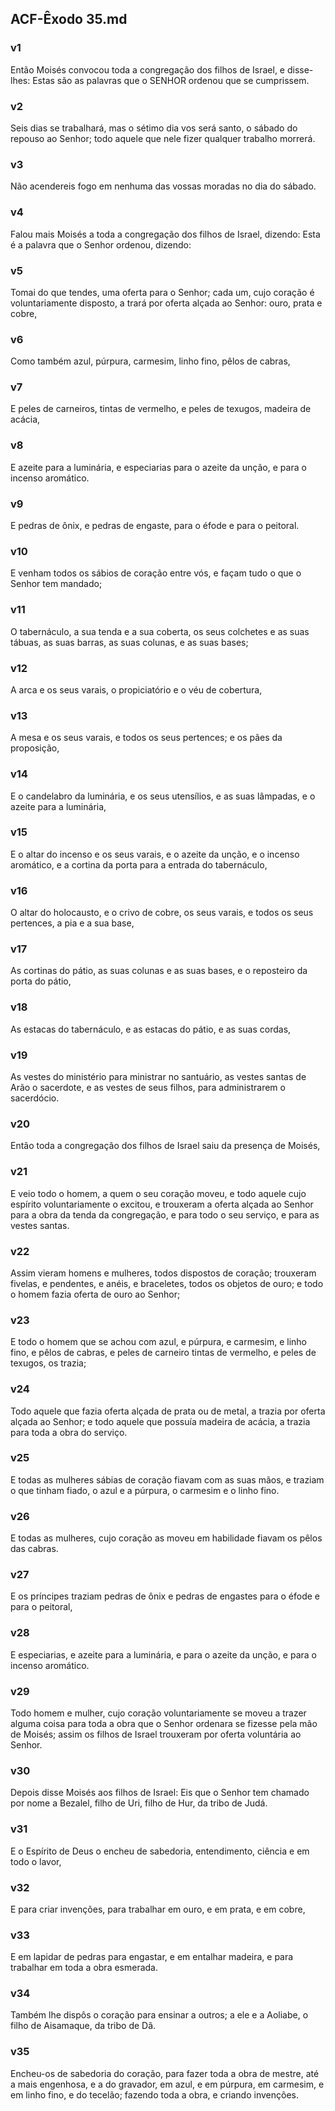 ## ACF-Êxodo 35.md
### v1
 Então Moisés convocou toda a congregação dos filhos de Israel, e disse-lhes: Estas são as palavras que o SENHOR ordenou que se cumprissem.
### v2
 Seis dias se trabalhará, mas o sétimo dia vos será santo, o sábado do repouso ao Senhor; todo aquele que nele fizer qualquer trabalho morrerá.
### v3
 Não acendereis fogo em nenhuma das vossas moradas no dia do sábado.
### v4
 Falou mais Moisés a toda a congregação dos filhos de Israel, dizendo: Esta é a palavra que o Senhor ordenou, dizendo:
### v5
 Tomai do que tendes, uma oferta para o Senhor; cada um, cujo coração é voluntariamente disposto, a trará por oferta alçada ao Senhor: ouro, prata e cobre,
### v6
 Como também azul, púrpura, carmesim, linho fino, pêlos de cabras,
### v7
 E peles de carneiros, tintas de vermelho, e peles de texugos, madeira de acácia,
### v8
 E azeite para a luminária, e especiarias para o azeite da unção, e para o incenso aromático.
### v9
 E pedras de ônix, e pedras de engaste, para o éfode e para o peitoral.
### v10
 E venham todos os sábios de coração entre vós, e façam tudo o que o Senhor tem mandado;
### v11
 O tabernáculo, a sua tenda e a sua coberta, os seus colchetes e as suas tábuas, as suas barras, as suas colunas, e as suas bases;
### v12
 A arca e os seus varais, o propiciatório e o véu de cobertura,
### v13
 A mesa e os seus varais, e todos os seus pertences; e os pães da proposição,
### v14
 E o candelabro da luminária, e os seus utensílios, e as suas lâmpadas, e o azeite para a luminária,
### v15
 E o altar do incenso e os seus varais, e o azeite da unção, e o incenso aromático, e a cortina da porta para a entrada do tabernáculo,
### v16
 O altar do holocausto, e o crivo de cobre, os seus varais, e todos os seus pertences, a pia e a sua base,
### v17
 As cortinas do pátio, as suas colunas e as suas bases, e o reposteiro da porta do pátio,
### v18
 As estacas do tabernáculo, e as estacas do pátio, e as suas cordas,
### v19
 As vestes do ministério para ministrar no santuário, as vestes santas de Arão o sacerdote, e as vestes de seus filhos, para administrarem o sacerdócio.
### v20
 Então toda a congregação dos filhos de Israel saiu da presença de Moisés,
### v21
 E veio todo o homem, a quem o seu coração moveu, e todo aquele cujo espírito voluntariamente o excitou, e trouxeram a oferta alçada ao Senhor para a obra da tenda da congregação, e para todo o seu serviço, e para as vestes santas.
### v22
 Assim vieram homens e mulheres, todos dispostos de coração; trouxeram fivelas, e pendentes, e anéis, e braceletes, todos os objetos de ouro; e todo o homem fazia oferta de ouro ao Senhor;
### v23
 E todo o homem que se achou com azul, e púrpura, e carmesim, e linho fino, e pêlos de cabras, e peles de carneiro tintas de vermelho, e peles de texugos, os trazia;
### v24
 Todo aquele que fazia oferta alçada de prata ou de metal, a trazia por oferta alçada ao Senhor; e todo aquele que possuía madeira de acácia, a trazia para toda a obra do serviço.
### v25
 E todas as mulheres sábias de coração fiavam com as suas mãos, e traziam o que tinham fiado, o azul e a púrpura, o carmesim e o linho fino.
### v26
 E todas as mulheres, cujo coração as moveu em habilidade fiavam os pêlos das cabras.
### v27
 E os príncipes traziam pedras de ônix e pedras de engastes para o éfode e para o peitoral,
### v28
 E especiarias, e azeite para a luminária, e para o azeite da unção, e para o incenso aromático.
### v29
 Todo homem e mulher, cujo coração voluntariamente se moveu a trazer alguma coisa para toda a obra que o Senhor ordenara se fizesse pela mão de Moisés; assim os filhos de Israel trouxeram por oferta voluntária ao Senhor.
### v30
 Depois disse Moisés aos filhos de Israel: Eis que o Senhor tem chamado por nome a Bezalel, filho de Uri, filho de Hur, da tribo de Judá.
### v31
 E o Espírito de Deus o encheu de sabedoria, entendimento, ciência e em todo o lavor,
### v32
 E para criar invenções, para trabalhar em ouro, e em prata, e em cobre,
### v33
 E em lapidar de pedras para engastar, e em entalhar madeira, e para trabalhar em toda a obra esmerada.
### v34
 Também lhe dispôs o coração para ensinar a outros; a ele e a Aoliabe, o filho de Aisamaque, da tribo de Dã.
### v35
 Encheu-os de sabedoria do coração, para fazer toda a obra de mestre, até a mais engenhosa, e a do gravador, em azul, e em púrpura, em carmesim, e em linho fino, e do tecelão; fazendo toda a obra, e criando invenções.
